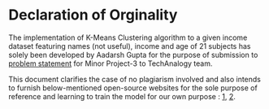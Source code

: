 # Declaration of Orginality 

The  implementation of K-Means Clustering algorithm to a given income dataset featuring names (not useful), income and age of 21 subjects has solely been developed by Aadarsh Gupta for the purpose of submission to [problem statement](https://classroom.google.com/u/0/c/Mzc2NTgwMDk3MjM1/a/Mzg0MDIwNDEwMTQ0/details) for Minor Project-3 to TechAnalogy team.

This document clarifies the case of no plagiarism involved and also intends to furnish below-mentioned open-source websites for the sole purpose of reference and learning to train the model for our own purpose : [1](https://colab.research.google.com/github/SANTOSHMAHER/Machine-Learning-Algorithams/blob/master/K_Means_algorithm_using_Python_from_scratch_.ipynb#scrollTo=kHsWTHbW1Yh-), [2](https://towardsdatascience.com/understanding-k-means-clustering-in-machine-learning-6a6e67336aa1).

